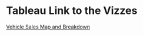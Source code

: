# Tableau Link to the Vizzes

[Vehicle Sales Map and Breakdown](https://public.tableau.com/views/SalesMapandBreakdownbyCountryandYear/Dashboard1?:display_count=y&:origin=viz_share_link)